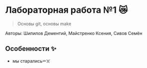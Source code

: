 # Лабораторная работа №1 😿
>Основы git, основы make

Авторы: Шипилов Дементий, Майстренко Ксения, Сивов Семён
## Особенности ✨
- мы старались⚰️☠️
